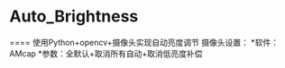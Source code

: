 # Auto_Brightness
====
使用Python+opencv+摄像头实现自动亮度调节
    摄像头设置：
    *软件：AMcap
    *参数：全默认+取消所有自动+取消低亮度补偿
